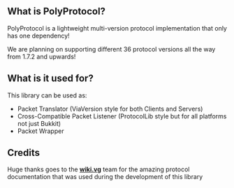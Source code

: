 ## What is PolyProtocol?
PolyProtocol is a lightweight multi-version protocol implementation that only has one dependency!

We are planning on supporting different 36 protocol versions all the way from 1.7.2 and upwards!

## What is it used for?
This library can be used as:
- Packet Translator (ViaVersion style for both Clients and Servers)
- Cross-Compatible Packet Listener (ProtocolLib style but for all platforms not just Bukkit) 
- Packet Wrapper

## Credits
Huge thanks goes to the **[wiki.vg](https://wiki.vg)** team for the amazing protocol documentation
that was used during the development of this library